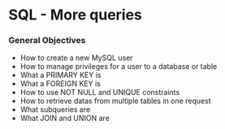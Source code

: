 <h1>SQL - More queries</h1>
<h3>General Objectives</h3>
<ul>
	<li>How to create a new MySQL user</li>
	<li>How to manage privileges for a user to a database or table</li>
	<li>What a PRIMARY KEY is</li>
	<li>What a FOREIGN KEY is</li>
	<li>How to use NOT NULL and UNIQUE constraints</li>
	<li>How to retrieve datas from multiple tables in one request</li>
	<li>What subqueries are</li>
	<li>What JOIN and UNION are</li>
</ul>
